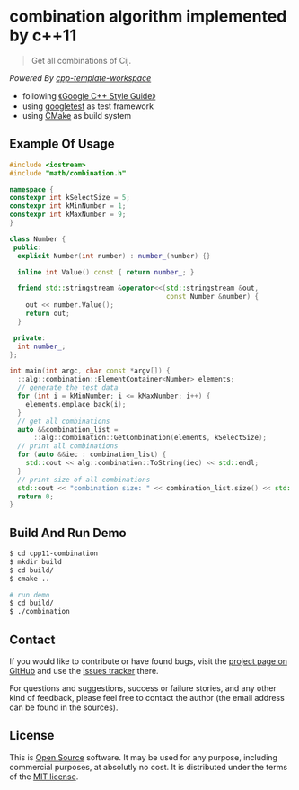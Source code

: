 
# combination algorithm implemented by c++11

> Get all combinations of Cij.

*Powered By [cpp-template-workspace](https://github.com/qiantao1001/cpp-template-workspace)*

- following [《Google C++ Style Guide》](https://google.github.io/styleguide/cppguide.html)
- using [googletest](https://github.com/google/googletest) as test framework
- using [CMake](https://cmake.org/) as build system

## Example Of Usage
```c++
#include <iostream>
#include "math/combination.h"

namespace {
constexpr int kSelectSize = 5;
constexpr int kMinNumber = 1;
constexpr int kMaxNumber = 9;
}

class Number {
 public:
  explicit Number(int number) : number_(number) {}

  inline int Value() const { return number_; }

  friend std::stringstream &operator<<(std::stringstream &out,
                                       const Number &number) {
    out << number.Value();
    return out;
  }

 private:
  int number_;
};

int main(int argc, char const *argv[]) {
  ::alg::combination::ElementContainer<Number> elements;
  // generate the test data
  for (int i = kMinNumber; i <= kMaxNumber; i++) {
    elements.emplace_back(i);
  }
  // get all combinations
  auto &&combination_list =
      ::alg::combination::GetCombination(elements, kSelectSize);
  // print all combinations
  for (auto &&iec : combination_list) {
    std::cout << alg::combination::ToString(iec) << std::endl;
  }
  // print size of all combinations
  std::cout << "combination size: " << combination_list.size() << std::endl;
  return 0;
}
```

## Build And Run Demo
```bash
$ cd cpp11-combination
$ mkdir build
$ cd build/
$ cmake ..

# run demo
$ cd build/
$ ./combination
```

## Contact
If you would like to contribute or have found bugs, visit the [project page on GitHub](https://github.com/qiantao1001/cpp11-combination) and use the [issues tracker](https://github.com/qiantao1001/cpp11-combination/issues) there.

For questions and suggestions, success or failure stories, and any other kind of feedback, please feel free to contact the author (the email address can be found in the sources).

## License
This is [Open Source](http://www.opensource.org/docs/definition.html) software. It may be used for any purpose, including commercial purposes, at absolutly no cost. It is distributed under the terms of the [MIT license](http://www.opensource.org/licenses/mit-license.html).
